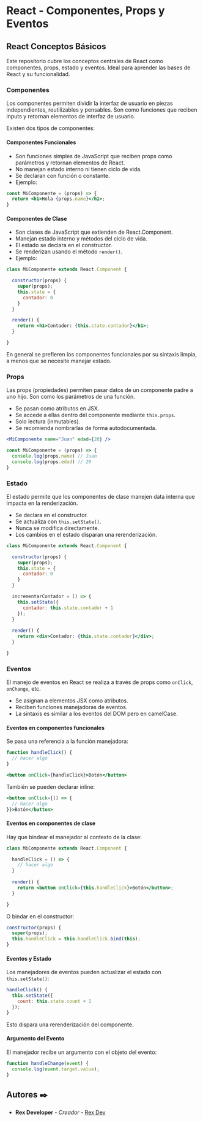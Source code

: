 
# React - Componentes, Props y Eventos

## React Conceptos Básicos

Este repositorio cubre los conceptos centrales de React como componentes, props, estado y eventos. Ideal para aprender las bases de React y su funcionalidad.

### Componentes

Los componentes permiten dividir la interfaz de usuario en piezas independientes, reutilizables y pensables. Son como funciones que reciben inputs y retornan elementos de interfaz de usuario.

Existen dos tipos de componentes:

#### Componentes Funcionales

- Son funciones simples de JavaScript que reciben props como parámetros y retornan elementos de React.
- No manejan estado interno ni tienen ciclo de vida.
- Se declaran con función o constante. 
- Ejemplo:

```jsx
const MiComponente = (props) => {
  return <h1>Hola {props.name}</h1>;
}
```

#### Componentes de Clase

- Son clases de JavaScript que extienden de React.Component.
- Manejan estado interno y métodos del ciclo de vida.
- El estado se declara en el constructor.
- Se renderizan usando el método `render()`.
- Ejemplo:

```jsx
class MiComponente extends React.Component {

  constructor(props) {
    super(props);
    this.state = {
      contador: 0  
    }
  }

  render() {
    return <h1>Contador: {this.state.contador}</h1>;
  }

}
```

En general se prefieren los componentes funcionales por su sintaxis limpia, a menos que se necesite manejar estado.

### Props

Las props (propiedades) permiten pasar datos de un componente padre a uno hijo. Son como los parámetros de una función.

- Se pasan como atributos en JSX.
- Se accede a ellas dentro del componente mediante `this.props`.
- Solo lectura (inmutables).
- Se recomienda nombrarlas de forma autodocumentada.

```jsx
<MiComponente name="Juan" edad={20} />

const MiComponente = (props) => {
  console.log(props.name) // Juan
  console.log(props.edad) // 20  
}
```

### Estado

El estado permite que los componentes de clase manejen data interna que impacta en la renderización.

- Se declara en el constructor.  
- Se actualiza con `this.setState()`.
- Nunca se modifica directamente.
- Los cambios en el estado disparan una rerenderización.

```jsx
class MiComponente extends React.Component {

  constructor(props) {
    super(props);
    this.state = {
      contador: 0
    }
  }

  incrementarContador = () => {  
    this.setState({
      contador: this.state.contador + 1
    });
  }
  
  render() {
    return <div>Contador: {this.state.contador}</div>;
  }

}
```

### Eventos  

El manejo de eventos en React se realiza a través de props como `onClick`, `onChange`, etc.

- Se asignan a elementos JSX como atributos.
- Reciben funciones manejadoras de eventos. 
- La sintaxis es similar a los eventos del DOM pero en camelCase.

#### Eventos en componentes funcionales

Se pasa una referencia a la función manejadora:

```jsx
function handleClick() {
  // hacer algo
}

<button onClick={handleClick}>Botón</button> 
```

También se pueden declarar inline:

```jsx
<button onClick={() => {
  // hacer algo 
}}>Botón</button>
```

#### Eventos en componentes de clase

Hay que bindear el manejador al contexto de la clase:

```jsx
class MiComponente extends React.Component {

  handleClick = () => {
    // hacer algo
  }
  
  render() {
    return <button onClick={this.handleClick}>Botón</button>;
  }

}
```

O bindar en el constructor:

```jsx
constructor(props) {
  super(props);
  this.handleClick = this.handleClick.bind(this); 
}
```

#### Eventos y Estado

Los manejadores de eventos pueden actualizar el estado con `this.setState()`:

```jsx 
handleClick() {
  this.setState({
    count: this.state.count + 1
  }); 
}
```

Esto dispara una rerenderización del componente.

#### Argumento del Evento

El manejador recibe un argumento con el objeto del evento:

```jsx
function handleChange(event) {
  console.log(event.target.value);
}
```
## Autores ✒️

* **Rex Developer** - *Creador* - [Rex Dev](https://github.com/rexstudios-dev)
